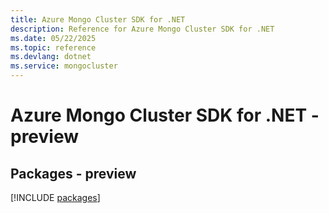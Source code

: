 ```yaml
---
title: Azure Mongo Cluster SDK for .NET
description: Reference for Azure Mongo Cluster SDK for .NET
ms.date: 05/22/2025
ms.topic: reference
ms.devlang: dotnet
ms.service: mongocluster
---
```

# Azure Mongo Cluster SDK for .NET - preview
## Packages - preview
[!INCLUDE [packages](mongo-cluster-index.md)]